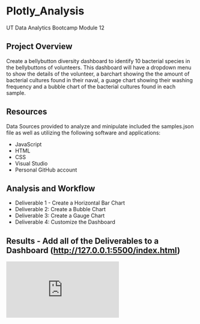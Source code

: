 # Plotly_Analysis
UT Data Analytics Bootcamp Module 12

## Project Overview
Create a bellybutton diversity dashboard to identify 10 bacterial species in the bellybuttons of volunteers.  This dashboard will have a dropdown menu to show the details of the volunteer, a barchart showing the the amount of bacterial cultures found in their naval, a guage chart showing their washing frequency and a bubble chart of the bacterial cultures found in each sample. 

## Resources
Data Sources provided to analyze and minipulate included the samples.json file as well as utilizing the following software and applications:
- JavaScript
- HTML
- CSS
- Visual Studio
- Personal GitHub account

## Analysis and Workflow
- Deliverable 1 - Create a Horizontal Bar Chart
- Deliverable 2: Create a Bubble Chart
- Deliverable 3: Create a Gauge Chart
- Deliverable 4: Customize the Dashboard

## Results - Add all of the Deliverables to a Dashboard (http://127.0.0.1:5500/index.html)

![alt text](http://127.0.0.1:5500/index.html)
